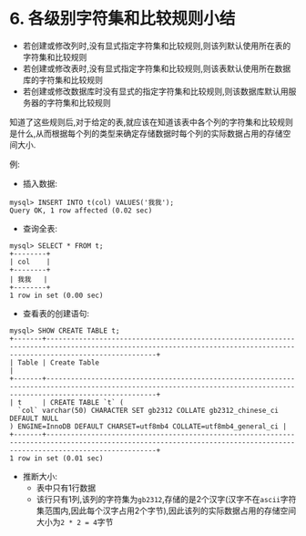 # 6. 各级别字符集和比较规则小结

- 若创建或修改列时,没有显式指定字符集和比较规则,则该列默认使用所在表的字符集和比较规则
- 若创建或修改表时,没有显式指定字符集和比较规则,则该表默认使用所在数据库的字符集和比较规则
- 若创建或修改数据库时没有显式的指定字符集和比较规则,则该数据库默认用服务器的字符集和比较规则

知道了这些规则后,对于给定的表,就应该在知道该表中各个列的字符集和比较规则是什么,从而根据每个列的类型来确定存储数据时每个列的实际数据占用的存储空间大小.

例:

- 插入数据:

```
mysql> INSERT INTO t(col) VALUES('我我');
Query OK, 1 row affected (0.02 sec)
```

- 查询全表:

```
mysql> SELECT * FROM t;
+--------+
| col    |
+--------+
| 我我   |
+--------+
1 row in set (0.00 sec)
```

- 查看表的创建语句:

```
mysql> SHOW CREATE TABLE t;
+-------+-----------------------------------------------------------------------------------------------------------------------------------------------------------------------+
| Table | Create Table                                                                                                                                                          |
+-------+-----------------------------------------------------------------------------------------------------------------------------------------------------------------------+
| t     | CREATE TABLE `t` (
  `col` varchar(50) CHARACTER SET gb2312 COLLATE gb2312_chinese_ci DEFAULT NULL
) ENGINE=InnoDB DEFAULT CHARSET=utf8mb4 COLLATE=utf8mb4_general_ci |
+-------+-----------------------------------------------------------------------------------------------------------------------------------------------------------------------+
1 row in set (0.01 sec)
```

- 推断大小:
  - 表中只有1行数据
  - 该行只有1列,该列的字符集为`gb2312`,存储的是2个汉字(汉字不在`ascii`字符集范围内,因此每个汉字占用2个字节),因此该列的实际数据占用的存储空间大小为`2 * 2 = 4`字节
